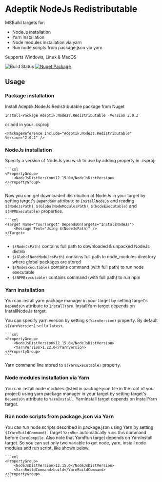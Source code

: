 # Adeptik NodeJs Redistributable

MSBuild targets for:
* NodeJs installation
* Yarn installation
* Node modules installation via yarn
* Run node scripts from package.json via yarn

Supports Windows, Linux & MacOS

![Build Status](https://tfs.adeptik.com/Adeptik/_apis/public/build/definitions/5f6da651-409b-4516-b0c6-16518d60e6e9/137/badge)
[![Nuget Package](https://img.shields.io/nuget/vpre/Adeptik.NodeJs.Redistributable)](https://www.nuget.org/packages/Adeptik.NodeJs.Redistributable/)

## Usage

### Package installation

Install Adeptik.NodeJs.Redistributable package from Nuget

    Install-Package Adeptik.NodeJs.Redistributable -Version 2.0.2

or add in your .csproj:

    <PackageReference Include="Adeptik.NodeJs.Redistributable" Version="2.0.2" />

### NodeJs installation

Specify a version of NodeJs you wish to use by adding property in .csproj:

    ```xml
    <PropertyGroup>
        <NodeJsDistVersion>12.15.0</NodeJsDistVersion>
    </PropertyGroup>
    ```

Now you can get downloaded distribution of NodeJs in your target by setting target's `DependsOn` attribute to `InstallNodeJs` and reading `$(NodeJsPath)`, `$(GlobalNodeModulesPath)`, `$(NodeExecutable)` and `$(NPMExecutable)` properties.

    ```xml
    <Target Name="YourTarget" DependsOnTargets="InstallNodeJs">
        <Message Text="Using $(NodeJsPath)" />
    </Target>
    ```
- `$(NodeJsPath)` contains full path to downloaded & unpacked NodeJs distrib
- `$(GlobalNodeModulesPath)` contains full path to node_modules directory where global packages are stored
- `$(NodeExecutable)` contains command (with full path) to run node executable
- `$(NPMExecutable)` contains command (with full path) to run npm

### Yarn installation

You can install yarn package manager in your target by setting target's `DependsOn` attribute to `InstallYarn`. InstallYarn target depends on InstallNodeJs target. 

You can specify yarn version by setting `$(YarnVersion)` property. By default `$(YarnVersion)` set to `latest`. 

    ```xml
    <PropertyGroup>
        <NodeJsDistVersion>12.15.0</NodeJsDistVersion>
        <YarnVersion>1.22.0</YarnVersion>
    </PropertyGroup>
    ```
Yarn command line stored to `$(YarnExecutable)` property.

### Node modules installation via Yarn

You can install node modules (listed in package.json file in the root of your project) using yarn package manager in your target by setting target's `DependsOn` attribute to `YarnInstall`. YarnInstall target depends on InstallYarn target.

### Run node scripts from package.json via Yarn

You can run node scripts described in package.json using Yarn by setting `$(YarnBuildCommand)`. Target `YarnRun` automatically runs this command before `CoreCompile`. Also note that YarnRun target depends on YarnInstall target. So you can set only two variable to get node, yarn, install node modules and run script, like shown below.

    ```xml
    <PropertyGroup>
        <NodeJsDistVersion>12.15.0</NodeJsDistVersion>
        <YarnBuildCommand>build</YarnBuildCommand>
    </PropertyGroup>
    ```
